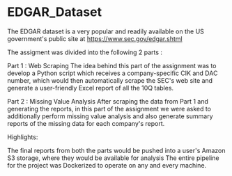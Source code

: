 # EDGAR_Dataset
The EDGAR dataset is a very popular and readily available on the US government's public site at https://www.sec.gov/edgar.shtml

The assigment was divided into the following 2 parts :

Part 1 : Web Scraping The idea behind this part of the assignment was to develop a Python script which receives a company-specific CIK and DAC number, which would then automatically scrape the SEC's web site and generate a user-friendly Excel report of all the 10Q tables.

Part 2 : Missing Value Analysis After scraping the data from Part 1 and generating the reports, in this part of the assignment we were asked to additionally perform missing value analysis and also generate summary reports of the missing data for each company's report.

Highlights: 

The final reports from both the parts would be pushed into a user's Amazon S3 storage, where they would be available for analysis
The entire pipeline for the project was Dockerized to operate on any and every machine.
